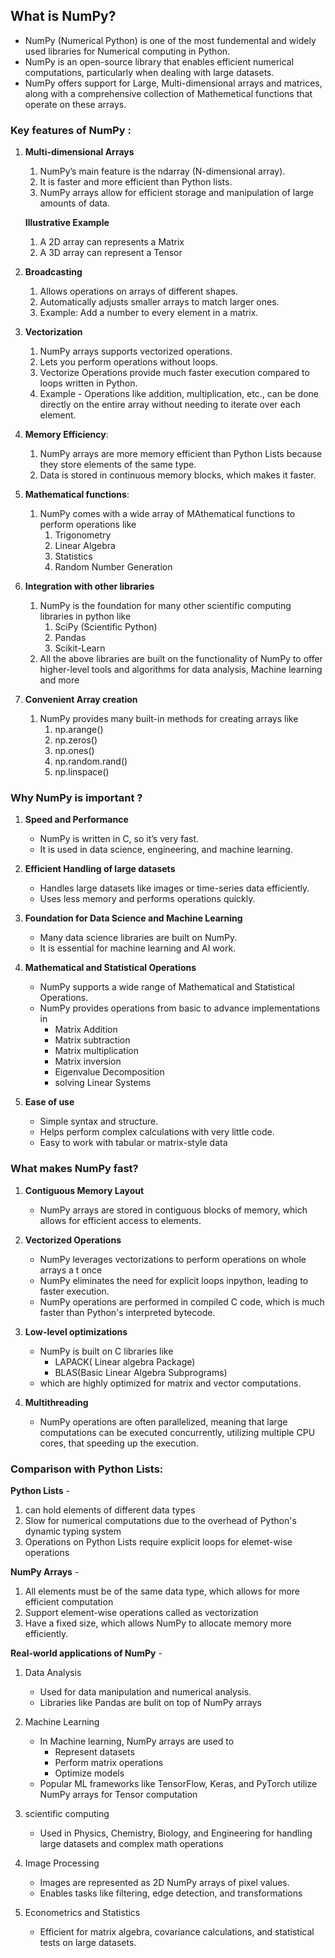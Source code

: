## What is NumPy?

- NumPy (Numerical Python) is one of the most fundemental and widely used libraries for Numerical computing in Python.
- NumPy is an open-source library that enables efficient numerical computations, particularly when dealing with large datasets.
- NumPy offers support for Large, Multi-dimensional arrays and matrices, along with a comprehensive collection of Mathemetical functions that operate on these arrays.

### Key features of NumPy :

1. **Multi-dimensional Arrays**
    1. NumPy’s main feature is the ndarray (N-dimensional array).
    2. It is faster and more efficient than Python lists.
    3. NumPy arrays allow for efficient storage and manipulation of large amounts of data.
   
   **Illustrative Example**
   1. A 2D array can represents a Matrix
   2. A 3D array can represent a Tensor

2. **Broadcasting**
    1. Allows operations on arrays of different shapes.
    2. Automatically adjusts smaller arrays to match larger ones.
    3. Example: Add a number to every element in a matrix.

3. **Vectorization**
    1. NumPy arrays supports vectorized operations.
    2. Lets you perform operations without loops.    
    3. Vectorize Operations provide much faster execution compared to loops written in Python.
    4. Example - Operations like addition, multiplication, etc., can be done directly on the entire array without needing to iterate over each element.

4. **Memory Efficiency**:
    1. NumPy arrays are more memory efficient than Python Lists because they store elements of the same type.
    2. Data is stored in continuous memory blocks, which makes it faster.

5. **Mathematical functions**:
    1. NumPy comes with a wide array of MAthematical functions to perform operations like
        1. Trigonometry
        2. Linear Algebra
        3. Statistics
        4. Random Number Generation

6. **Integration with other libraries**
    1. NumPy is the foundation for many other scientific computing libraries in python like
        1. SciPy (Scientific Python)
        2. Pandas
        3. Scikit-Learn
    2. All the above libraries are built on the functionality of NumPy to offer higher-level tools and algorithms for data analysis, Machine learning and more

7. **Convenient Array creation**
    1. NumPy provides many built-in methods for creating arrays like
        1. np.arange()
        2. np.zeros()
        3. np.ones()
        4. np.random.rand()
        5. np.linspace()

### Why NumPy is important ?

1. **Speed and Performance**
    - NumPy is written in C, so it’s very fast.
    - It is used in data science, engineering, and machine learning.

2. **Efficient Handling of large datasets**
    - Handles large datasets like images or time-series data efficiently.
    - Uses less memory and performs operations quickly.

3. **Foundation for Data Science and Machine Learning**
    - Many data science libraries are built on NumPy.
    - It is essential for machine learning and AI work.

4. **Mathematical and Statistical Operations**
    - NumPy supports a wide range of Mathematical and Statistical Operations.
    - NumPy provides operations from basic to advance implementations in 
        - Matrix Addition
        - Matrix subtraction
        - Matrix multiplication
        - Matrix inversion
        - Eigenvalue Decomposition
        - solving Linear Systems

5. **Ease of use**
    - Simple syntax and structure.
    - Helps perform complex calculations with very little code.
    - Easy to work with tabular or matrix-style data

### What makes NumPy fast?

1. **Contiguous Memory Layout**
    - NumPy arrays are stored in contiguous blocks of memory, which allows for efficient access to elements.

2. **Vectorized Operations**
    - NumPy leverages vectorizations to perform operations on whole arrays a t once
    - NumPy eliminates the need for explicit loops inpython, leading to faster execution.
    - NumPy operations are performed in compiled C code, which is much faster than Python's interpreted bytecode.

3. **Low-level optimizations**
    - NumPy is built on C libraries like    
        - LAPACK( Linear algebra Package)
        - BLAS(Basic Linear Algebra Subprograms)
    - which are highly optimized for matrix and vector computations.
    
4. **Multithreading**
    - NumPy operations are often parallelized, meaning that large computations can be executed concurrently, utilizing multiple CPU cores, that speeding up the execution.

### Comparison with Python Lists:

**Python Lists** -
1. can hold elements of different data types
2. Slow for numerical computations due to the overhead of Python's dynamic typing system
3. Operations on Python Lists require explicit loops for elemet-wise operations

**NumPy Arrays** -
1. All elements must be of the same data type, which allows for more efficient computation
2. Support element-wise operations called as vectorization
3. Have a fixed size, which allows NumPy to allocate memory more efficiently.

**Real-world applications of NumPy** -

1. Data Analysis
    - Used for data manipulation and numerical analysis.
    - Libraries like Pandas are bulit on top of NumPy arrays
    
2. Machine Learning
    - In Machine learning, NumPy arrays are used to
        - Represent datasets
        - Perform matrix operations
        - Optimize models
    - Popular ML frameworks like TensorFlow, Keras, and PyTorch utilize NumPy arrays for Tensor computation

3. scientific computing
    - Used in Physics, Chemistry, Biology, and Engineering for handling large datasets and complex math operations

4. Image Processing
    - Images are represented as 2D NumPy arrays of pixel values.
    - Enables tasks like filtering, edge detection, and transformations

5. Econometrics and Statistics
    - Efficient for matrix algebra, covariance calculations, and statistical tests on large datasets.

